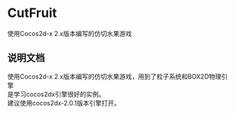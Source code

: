 # CutFruit
使用Cocos2d-x 2.x版本编写的仿切水果游戏

## 说明文档  
使用Cocos2d-x 2.x版本编写的仿切水果游戏，用到了粒子系统和BOX2D物理引擎  
是学习cocos2dx引擎很好的实例。  
建议使用cocos2dx-2.0.1版本引擎打开。
